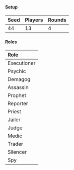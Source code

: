 #### Setup
| Seed | Players | Rounds  |
| :----| :-------| :------ |
| 44   | 13      | 4       |

#### Roles
| Role         |
| :----------- |
| Executioner  |
| Psychic      |
| Demagog      |
| Assassin     |
| Prophet      |
| Reporter     |
| Priest       |
| Jailer       |
| Judge        |
| Medic        |
| Trader       |
| Silencer     |
| Spy          |